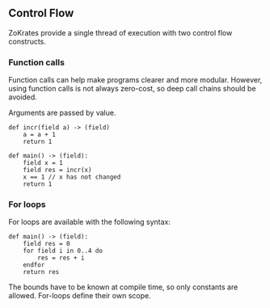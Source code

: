## Control Flow

ZoKrates provide a single thread of execution with two control flow constructs.

### Function calls

Function calls can help make programs clearer and more modular. However, using function calls is not always zero-cost, so deep call chains should be avoided.

Arguments are passed by value.

```zokrates
def incr(field a) -> (field)
    a = a + 1
    return 1

def main() -> (field):
    field x = 1
    field res = incr(x)
    x == 1 // x has not changed
    return 1
```

### For loops

For loops are available with the following syntax:

```zokrates
def main() -> (field):
    field res = 0
    for field i in 0..4 do
        res = res + i
    endfor
    return res
```

The bounds have to be known at compile time, so only constants are allowed.
For-loops define their own scope.